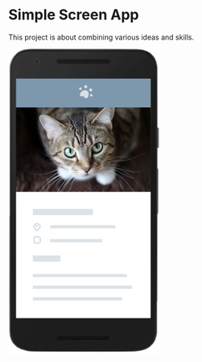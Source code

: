 # Simple Screen App

This project is about combining various ideas and skills.

<img src="/SimpleScreenApp/images/1.png" width="300px">